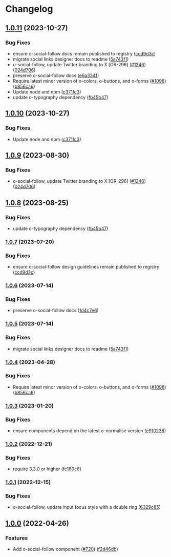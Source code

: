 # Changelog

## [1.0.11](https://github.com/Financial-Times/origami/compare/o-social-follow-v1.0.10...o-social-follow-v1.0.11) (2023-10-27)


### Bug Fixes

* ensure o-social-follow docs remain published to registry ([ccd9d3c](https://github.com/Financial-Times/origami/commit/ccd9d3cf4192aa582071b12dfc61de43cc06c2d3))
* migrate social links designer docs to readme ([5a743f1](https://github.com/Financial-Times/origami/commit/5a743f101c09d4ec892bc398c82c6834e7cfa1e8))
* o-social-follow, update Twitter branding to X [OR-296] ([#1246](https://github.com/Financial-Times/origami/issues/1246)) ([024d706](https://github.com/Financial-Times/origami/commit/024d706410a50f4c8bbd5b912c943911d7296fcf))
* preserve o-social-follow docs ([e6a3341](https://github.com/Financial-Times/origami/commit/e6a3341a6abb982683e25c092d3b7aaac9a48eda))
* Require latest minor version of o-colors, o-buttons, and o-forms ([#1098](https://github.com/Financial-Times/origami/issues/1098)) ([b856ca6](https://github.com/Financial-Times/origami/commit/b856ca66c9ec555f3c70833ffa35cb05cd19841f))
* Update node and npm ([c371fc3](https://github.com/Financial-Times/origami/commit/c371fc3f7f2d66266dbca95862ecef3ddeb1f339))
* update o-typography dependency  ([fb45b47](https://github.com/Financial-Times/origami/commit/fb45b47274241ea828f7dd50233441a76a215a51))

## [1.0.10](https://github.com/Financial-Times/origami/compare/o-social-follow-v1.0.9...o-social-follow-v1.0.10) (2023-10-27)


### Bug Fixes

* Update node and npm ([c371fc3](https://github.com/Financial-Times/origami/commit/c371fc3f7f2d66266dbca95862ecef3ddeb1f339))

## [1.0.9](https://github.com/Financial-Times/origami/compare/o-social-follow-v1.0.8...o-social-follow-v1.0.9) (2023-08-30)


### Bug Fixes

* o-social-follow, update Twitter branding to X [OR-296] ([#1246](https://github.com/Financial-Times/origami/issues/1246)) ([024d706](https://github.com/Financial-Times/origami/commit/024d706410a50f4c8bbd5b912c943911d7296fcf))

## [1.0.8](https://github.com/Financial-Times/origami/compare/o-social-follow-v1.0.7...o-social-follow-v1.0.8) (2023-08-25)


### Bug Fixes

* update o-typography dependency  ([fb45b47](https://github.com/Financial-Times/origami/commit/fb45b47274241ea828f7dd50233441a76a215a51))

### [1.0.7](https://www.github.com/Financial-Times/origami/compare/o-social-follow-v1.0.6...o-social-follow-v1.0.7) (2023-07-20)


### Bug Fixes

* ensure o-social-follow design guidelines remain published to registry ([ccd9d3c](https://www.github.com/Financial-Times/origami/commit/ccd9d3cf4192aa582071b12dfc61de43cc06c2d3))

### [1.0.6](https://www.github.com/Financial-Times/origami/compare/o-social-follow-v1.0.5...o-social-follow-v1.0.6) (2023-07-14)


### Bug Fixes

* preserve o-social-follow docs ([1d4c7e6](https://www.github.com/Financial-Times/origami/commit/1d4c7e66536ca80836a1aae53c7b37c0003e1306))

### [1.0.5](https://www.github.com/Financial-Times/origami/compare/o-social-follow-v1.0.4...o-social-follow-v1.0.5) (2023-07-14)


### Bug Fixes

* migrate social links designer docs to readme ([5a743f1](https://www.github.com/Financial-Times/origami/commit/5a743f101c09d4ec892bc398c82c6834e7cfa1e8))

### [1.0.4](https://www.github.com/Financial-Times/origami/compare/o-social-follow-v1.0.3...o-social-follow-v1.0.4) (2023-04-28)


### Bug Fixes

* Require latest minor version of o-colors, o-buttons, and o-forms ([#1098](https://www.github.com/Financial-Times/origami/issues/1098)) ([b856ca6](https://www.github.com/Financial-Times/origami/commit/b856ca66c9ec555f3c70833ffa35cb05cd19841f))

### [1.0.3](https://www.github.com/Financial-Times/origami/compare/o-social-follow-v1.0.2...o-social-follow-v1.0.3) (2023-01-20)


### Bug Fixes

* ensure components depend on the latest o-normalise version ([e910236](https://www.github.com/Financial-Times/origami/commit/e910236454318ce1bf198a06da7e76c0893c9142))

### [1.0.2](https://www.github.com/Financial-Times/origami/compare/o-social-follow-v1.0.1...o-social-follow-v1.0.2) (2022-12-21)


### Bug Fixes

* require 3.3.0 or higher ([fc180c6](https://www.github.com/Financial-Times/origami/commit/fc180c619755daa1b7bfe65509f354cf0de113bf))

### [1.0.1](https://www.github.com/Financial-Times/origami/compare/o-social-follow-v1.0.0...o-social-follow-v1.0.1) (2022-12-15)


### Bug Fixes

* o-social-follow, update input focus style with a double ring ([6329c85](https://www.github.com/Financial-Times/origami/commit/6329c852dbc6c1df303cfe76a1589b796e0b40a0))

## [1.0.0](https://github.com/Financial-Times/origami/tree/o-social-follow-v1.0.0/components/o-social-follow) (2022-04-26)


### Features

* Add o-social-follow component ([#720](https://www.github.com/Financial-Times/origami/issues/720)) ([f2d46db](https://www.github.com/Financial-Times/origami/commit/f2d46db22053d933e72a4ebf6955c3ee83c4f06b))
